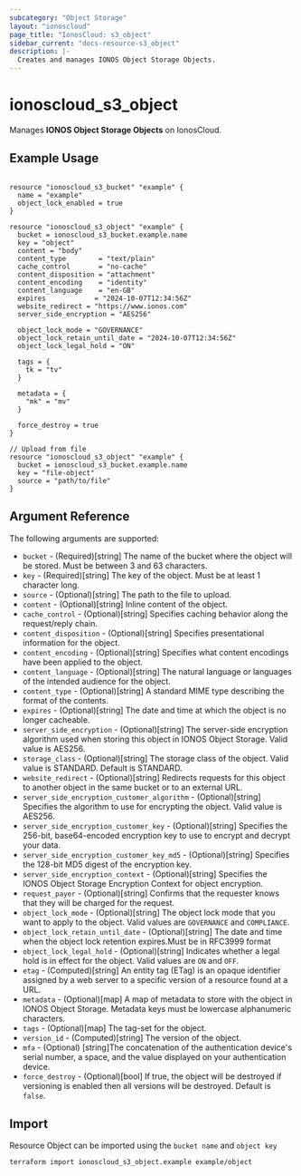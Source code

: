 ```yaml
---
subcategory: "Object Storage"
layout: "ionoscloud"
page_title: "IonosCloud: s3_object"
sidebar_current: "docs-resource-s3_object"
description: |-
  Creates and manages IONOS Object Storage Objects.
---
```


# ionoscloud_s3_object

Manages **IONOS Object Storage Objects** on IonosCloud.

## Example Usage

```hcl

resource "ionoscloud_s3_bucket" "example" {
  name = "example"
  object_lock_enabled = true
}

resource "ionoscloud_s3_object" "example" {
  bucket = ionoscloud_s3_bucket.example.name
  key = "object"
  content = "body"
  content_type        = "text/plain"
  cache_control       = "no-cache"
  content_disposition = "attachment"
  content_encoding    = "identity"
  content_language    = "en-GB"
  expires			 = "2024-10-07T12:34:56Z"
  website_redirect = "https://www.ionos.com"
  server_side_encryption = "AES256"
  
  object_lock_mode = "GOVERNANCE"
  object_lock_retain_until_date = "2024-10-07T12:34:56Z"
  object_lock_legal_hold = "ON"

  tags = {
    tk = "tv"
  }

  metadata = {
    "mk" = "mv"
  }
  
  force_destroy = true
}

// Upload from file
resource "ionoscloud_s3_object" "example" {
  bucket = ionoscloud_s3_bucket.example.name
  key = "file-object"
  source = "path/to/file"
}
```

## Argument Reference

The following arguments are supported:

- `bucket` - (Required)[string] The name of the bucket where the object will be stored. Must be between 3 and 63 characters.
- `key`  - (Required)[string] The key of the object. Must be at least 1 character long.
- `source` - (Optional)[string] The path to the file to upload.
- `content` - (Optional)[string] Inline content of the object.
- `cache_control` - (Optional)[string] Specifies caching behavior along the request/reply chain.
- `content_disposition` - (Optional)[string] Specifies presentational information for the object.
- `content_encoding` - (Optional)[string] Specifies what content encodings have been applied to the object.
- `content_language` - (Optional)[string] The natural language or languages of the intended audience for the object.
- `content_type` - (Optional)[string] A standard MIME type describing the format of the contents.
- `expires` - (Optional)[string] The date and time at which the object is no longer cacheable.
- `server_side_encryption` - (Optional)[string] The server-side encryption algorithm used when storing this object in IONOS Object Storage. Valid value is AES256.
- `storage_class` - (Optional)[string] The storage class of the object. Valid value is STANDARD. Default is STANDARD.
- `website_redirect` - (Optional)[string] Redirects requests for this object to another object in the same bucket or to an external URL.
- `server_side_encryption_customer_algorithm` - (Optional)[string] Specifies the algorithm to use for encrypting the object. Valid value is AES256.
- `server_side_encryption_customer_key` - (Optional)[string] Specifies the 256-bit, base64-encoded encryption key to use to encrypt and decrypt your data.
- `server_side_encryption_customer_key_md5` - (Optional)[string] Specifies the 128-bit MD5 digest of the encryption key.
- `server_side_encryption_context` - (Optional)[string] Specifies the IONOS Object Storage Encryption Context for object encryption.
- `request_payer` - (Optional)[string] Confirms that the requester knows that they will be charged for the request.
- `object_lock_mode` - (Optional)[string] The object lock mode that you want to apply to the object. Valid values are `GOVERNANCE` and `COMPLIANCE`.
- `object_lock_retain_until_date` - (Optional)[string] The date and time when the object lock retention expires.Must be in RFC3999 format
- `object_lock_legal_hold` - (Optional)[string] Indicates whether a legal hold is in effect for the object. Valid values are `ON` and `OFF`.
- `etag` - (Computed)[string] An entity tag (ETag) is an opaque identifier assigned by a web server to a specific version of a resource found at a URL.
- `metadata` - (Optional)[map] A map of metadata to store with the object in IONOS Object Storage. Metadata keys must be lowercase alphanumeric characters.
- `tags` - (Optional)[map] The tag-set for the object.
- `version_id` - (Computed)[string] The version of the object.
- `mfa` - (Optional) [string]The concatenation of the authentication device's serial number, a space, and the value displayed on your authentication device.
- `force_destroy` - (Optional)[bool] If true, the object will be destroyed if versioning is enabled then all versions will be destroyed. Default is `false`.

## Import

Resource Object can be imported using the `bucket name` and `object key`

```shell
terraform import ionoscloud_s3_object.example example/object
```
